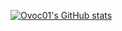 
[![Ovoc01's GitHub stats](https://github-readme-stats.vercel.app/api?username=ovoc01)](https://github.com/anuraghazra/github-readme-stats)

